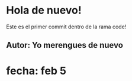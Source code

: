 # Hola de nuevo!

Este es el primer commit dentro de la rama code!

## Autor: Yo merengues de nuevo 
# fecha: feb 5
